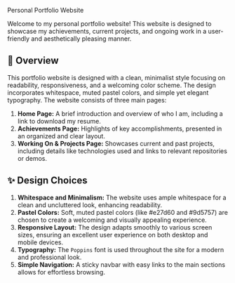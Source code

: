 





 Personal Portfolio Website

Welcome to my personal portfolio website! This website is designed to showcase my achievements, current projects, and ongoing work in a user-friendly and aesthetically pleasing manner.

## 🌟 Overview

This portfolio website is designed with a clean, minimalist style focusing on readability, responsiveness, and a welcoming color scheme. The design incorporates whitespace, muted pastel colors, and simple yet elegant typography. The website consists of three main pages:

1. **Home Page:** A brief introduction and overview of who I am, including a link to download my resume.
2. **Achievements Page:** Highlights of key accomplishments, presented in an organized and clear layout.
3. **Working On & Projects Page:** Showcases current and past projects, including details like technologies used and links to relevant repositories or demos.

## ✨ Design Choices

1. **Whitespace and Minimalism:** The website uses ample whitespace for a clean and uncluttered look, enhancing readability.
2. **Pastel Colors:** Soft, muted pastel colors (like #e27d60 and #9d5757) are chosen to create a welcoming and visually appealing experience.
3. **Responsive Layout:** The design adapts smoothly to various screen sizes, ensuring an excellent user experience on both desktop and mobile devices.
4. **Typography:** The `Poppins` font is used throughout the site for a modern and professional look.
5. **Simple Navigation:** A sticky navbar with easy links to the main sections allows for effortless browsing.



